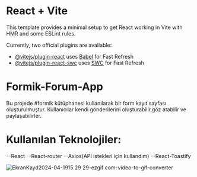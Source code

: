 # React + Vite

This template provides a minimal setup to get React working in Vite with HMR and some ESLint rules.

Currently, two official plugins are available:

- [@vitejs/plugin-react](https://github.com/vitejs/vite-plugin-react/blob/main/packages/plugin-react/README.md) uses [Babel](https://babeljs.io/) for Fast Refresh
- [@vitejs/plugin-react-swc](https://github.com/vitejs/vite-plugin-react-swc) uses [SWC](https://swc.rs/) for Fast Refresh
# Formik-Forum-App
Bu projede #formik kütüphanesi kullanılarak bir form kayıt sayfası oluşturulmuştur.
Kullanıcılar kendi gönderilerini oluşturabilir,göz atabilir ve paylaşabilirler.
# Kullanılan Teknolojiler:
--React
--React-router
--Axios(APİ istekleri için kullandım)
--React-Toastify

![EkranKayd2024-04-1915 29 29-ezgif com-video-to-gif-converter](https://github.com/emelzorlu/Formik-Forum-App/assets/147662992/1c865570-3af5-4f5c-b9dd-03a944df23af)
